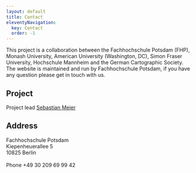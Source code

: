 ```yaml
---
layout: default
title: Contact
eleventyNavigation:
  key: Contact
  order: -1
---
```


<section class="static-section">
<p>
This project is a collaboration between the Fachhochschule Potsdam (FHP), Monash University, American University (Washington, DC), Simon Fraser University, Hochschule Mannheim and the German Cartographic Society. The website is maintained and run by Fachhochschule Potsdam, if you have any question please get in touch with us.
</p>
<p>
<h2>Project</h2>
Project lead
<a href="mailto:sebastian.meier@fh-potsdam.de">
    Sebastian Meier
</a>
</p>
<p>
<h2>Address</h2>
<div>Fachhochschule Potsdam</div>
<div>Kiepenheuerallee 5</div>
<div>10825 Berlin</div>
<br/>
<div>Phone +49 30 209 69 99 42</div>
</p>
<section>